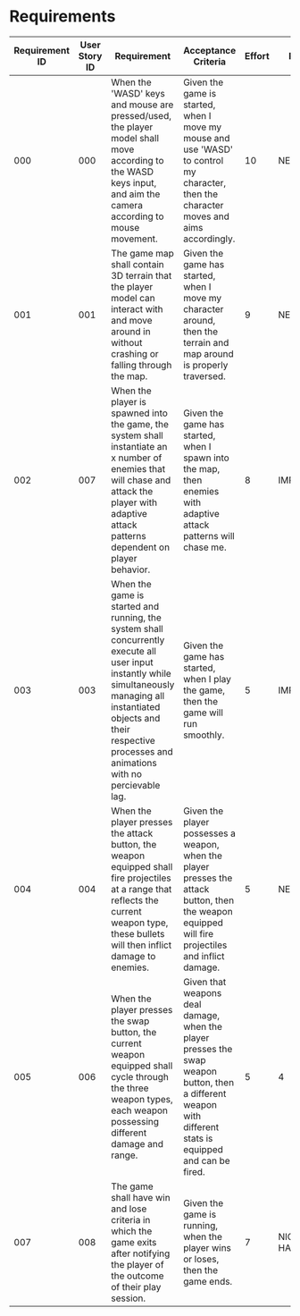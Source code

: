 # Requirements

| Requirement ID | User Story ID | Requirement | Acceptance Criteria | Effort | Priority | Status |
|----------------|---------------|-------------|---------------------|--------|----------|--------|
| 000 | 000 | When the 'WASD' keys and mouse are pressed/used, the player model shall move according to the WASD keys input, and aim the camera according to mouse movement. | Given the game is started, when I move my mouse and use 'WASD' to control my character, then the character moves and aims accordingly. | 10 | NECESSARY | WORKING |
| 001 | 001 | The game map shall contain 3D terrain that the player model can interact with and move around in without crashing or falling through the map. | Given the game has started, when I move my character around, then the terrain and map around is properly traversed. | 9 | NECESSARY | WORKING |
| 002 | 007 | When the player is spawned into the game, the system shall instantiate an x number of enemies that will chase and attack the player with adaptive attack patterns dependent on player behavior. | Given the game has started, when I spawn into the map, then enemies with adaptive attack patterns will chase me. | 8 | IMPORTANT | WORKING |
| 003 | 003 | When the game is started and running, the system shall concurrently execute all user input instantly while simultaneously managing all instantiated objects and their respective processes and animations with no percievable lag. | Given the game has started, when I play the game, then the game will run smoothly. | 5 | IMPORTANT | WORKING |
| 004 | 004 | When the player presses the attack button, the weapon equipped shall fire projectiles at a range that reflects the current weapon type, these bullets will then inflict damage to enemies. | Given the player possesses a weapon, when the player presses the attack button, then the weapon equipped will fire projectiles and inflict damage. | 5 | NECESSARY | PLANNED |
| 005 | 006 | When the player presses the swap button, the current weapon equipped shall cycle through the three weapon types, each weapon possessing different damage and range. | Given that weapons deal damage, when the player presses the swap weapon button, then a different weapon with different stats is equipped and can be fired. | 5 | 4 | NICE TO HAVE | PLANNED |
| 007 | 008 | The game shall have win and lose criteria in which the game exits after notifying the player of the outcome of their play session. | Given the game is running, when the player wins or loses, then the game ends. | 7 | NICE TO HAVE | PLANNED |
